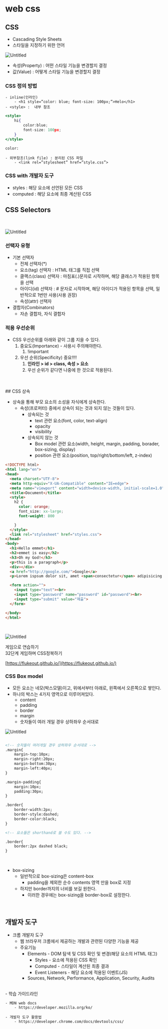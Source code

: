 # web css

## CSS

- Cascading Style Sheets
- 스타일을 지정하기 위한 언어

![Untitled](https://s3.us-west-2.amazonaws.com/secure.notion-static.com/bd780204-7aa9-460a-8b7b-0f2cdfa7dfba/Untitled.png?X-Amz-Algorithm=AWS4-HMAC-SHA256&X-Amz-Content-Sha256=UNSIGNED-PAYLOAD&X-Amz-Credential=AKIAT73L2G45EIPT3X45%2F20230308%2Fus-west-2%2Fs3%2Faws4_request&X-Amz-Date=20230308T235233Z&X-Amz-Expires=86400&X-Amz-Signature=95312812fe25f98eb60305665542613c285134f391a8ff5828e6a4b34f05cad0&X-Amz-SignedHeaders=host&response-content-disposition=filename%3D%22Untitled.png%22&x-id=GetObject)

- 속성(Property) : 어떤 스타일 기능을 변경할지 결정
- 값(Value) : 어떻게 스타일 기능을 변경할지 결정

### CSS  정의 방법

```
- inline(인라인)
    - <h1 style=”color: blue; font-size: 100px;”>Helo</h1>
- <style> :  내부 참조
```

```jsx
<style>
	hi{
		color:blue;
		font-size: 100px;
	}
</style>
```

```
color: 

- 외부참조(link file) : 분리된 CSS 파일
    - <link rel=”stylesheet” href=”style.css”>
```

### CSS with 개발자 도구

- styles : 해당 요소에 선언된 모든 CSS
- computed : 해당 요소에 최종 계산된 CSS

## CSS Selectors
<br/>

![Untitled](https://s3.us-west-2.amazonaws.com/secure.notion-static.com/f170a272-7708-4b3c-9aa8-0f13490a7389/Untitled.png?X-Amz-Algorithm=AWS4-HMAC-SHA256&X-Amz-Content-Sha256=UNSIGNED-PAYLOAD&X-Amz-Credential=AKIAT73L2G45EIPT3X45%2F20230308%2Fus-west-2%2Fs3%2Faws4_request&X-Amz-Date=20230308T235323Z&X-Amz-Expires=86400&X-Amz-Signature=56317eac3398df2a3983d62d50c8ee468f11fd77ed9b2167df222a8a03976a16&X-Amz-SignedHeaders=host&response-content-disposition=filename%3D%22Untitled.png%22&x-id=GetObject)
<br/>

### 선택자 유형

- 기본 선택자
    - 전체 선택자(*)
    - 요소(tag) 선택자 : HTML 태그를 직접 선택
    - 클랙스(class) 선택자 : 마침표(.)문자로 시작하며, 해당 클래스가 적용된 항목을 선택
    - 아이디(id) 선택자 : # 문자로 시작하며, 해당 아이디가 적용된 항목을 선택, 일반적으로 1번만 사용(사용 권장)
    - 속성(attr) 선택자
- 결합자(Combinators)
    - 자손 결합자, 자식 결합자

### 적용 우선순위

- CSS 우선순위를 아래와 같이 그룹 지을 수 있다.
    1. 중요도(Importance) - 사용시 주의해야한다.
        1. !important
    2. 우선 순위(Specificity) 중요!!!!
        1. **인라인 > id > class, 속성 > 요소**
        2. 우선 순위가 같다면 나중에 한 것으로 적용된다. 
<br/>
<br/>
## CSS 상속

- 상속을 통해 부모 요소의 소성을 자식에게 상속한다.
    - 속성(프로퍼터) 중에서 상속이 되는 것과 되지 않는 것들이 있다.
        - 상속되는 것
            - text 관련 요소(font, color, text-align)
            - opacity
            - visibility
        - 상속되지 않는 것
            - Box model 관련 요소(width, height, margin, padding, borader, box-sizing, display)
            - position 관련 요소(position, top/right/bottom/left, z-index)

```html
<!DOCTYPE html>
<html lang="en">
<head>
  <meta charset="UTF-8">
  <meta http-equiv="X-UA-Compatible" content="IE=edge">
  <meta name="viewport" content="width=device-width, initial-scale=1.0">
  <title>Document</title>
  <style>
    h2 {
      color: orange;
      font_size: xx-large;
      font-weight: 800

    }
  </style>
  <link rel="stylesheet" href="styles.css"> 
</head>
<body>
  <h1>Hello emmet</h1>
  <h2>emmet is easy</h2>
  <h3>Oh my God!</h3>
  <p>this is a paragraph</p>
  <div></div>
  <a href="http://google.com/">Google</a>
  <p>Lorem ispsum dolor sit, amet <span>consectetur</span> adipisicing elit. Ratione, soulta manam mol</p>

  <form action="">
    <input type="text"><br>
    <input type="password" name="password" id="password"><br>
    <input type="submit" value="제출">
  </form>

</body>
</html>
```
<br/>

![Untitled](https://s3.us-west-2.amazonaws.com/secure.notion-static.com/056424e0-5d4b-4167-88e3-3696d9556f5d/Untitled.png?X-Amz-Algorithm=AWS4-HMAC-SHA256&X-Amz-Content-Sha256=UNSIGNED-PAYLOAD&X-Amz-Credential=AKIAT73L2G45EIPT3X45%2F20230308%2Fus-west-2%2Fs3%2Faws4_request&X-Amz-Date=20230308T235512Z&X-Amz-Expires=86400&X-Amz-Signature=0dac960bd4242262b90821a285b022dc61282de4f4cdaafe48cbfc04b3d4602f&X-Amz-SignedHeaders=host&response-content-disposition=filename%3D%22Untitled.png%22&x-id=GetObject)

게임으로 연습하기<br/>
32단계 게임하며 CSS정복하기

[https://flukeout.github.io/](https://flukeout.github.io/)
<br/>
### CSS Box model

- 모든 요소는 네모(박스모델)이고, 위에서부터 아래로, 왼쪽에서 오른쪽으로 쌓인다.
- 하나의 박스는 4가지 영역으로 이루어져있다.
    - content
    - padding
    - border
    - margin
    - 숫자들이 여러 개일 경우 상하좌우 순서대로

![Untitled](https://s3.us-west-2.amazonaws.com/secure.notion-static.com/1e0ce219-d7f5-4ac4-bc2e-6593aad93daa/Untitled.png?X-Amz-Algorithm=AWS4-HMAC-SHA256&X-Amz-Content-Sha256=UNSIGNED-PAYLOAD&X-Amz-Credential=AKIAT73L2G45EIPT3X45%2F20230308%2Fus-west-2%2Fs3%2Faws4_request&X-Amz-Date=20230308T235529Z&X-Amz-Expires=86400&X-Amz-Signature=bca38fea192c048907e9c46172b20ba634c7cecaf2aacd0c8eba4b20a493325e&X-Amz-SignedHeaders=host&response-content-disposition=filename%3D%22Untitled.png%22&x-id=GetObject)
<br/>
```html

<!-- 숫자들이 여러개일 경우 상하좌우 순서대로 -->
.margin{
	margin-top:10px;
	margin-right:20px;
	margin-bottom:30px;
	margin-left:40px;
}

.margin-padding{
	margin:10px;
	padding:30px;
}

.border{
	border-width:2px;
	border-style:dashed;
	border-color:black;
}

<!-- 요소들은 shorthand로 쓸 수도 있다. -->

.border{
	border:2px dashed black;
}

```
<br/>

- box-sizing
    - 일반적으로 box-sizing은 content-box
        - padding을 제외한 순수 contents 영역 만을 box로 지정
    - 하지만 border까지의 너비를 보길 원한다.
        - 이러한 경우에는 box-sizing을 border-box로 설정한다.
<br/>

## 개발자 도구

- 크롬 개발자 도구
    - 웹 브라우저 크롬에서 제공하는 개발과 관련된 다양한 기능을 제공
    - 주요기능
        - Elements - DOM 탐색 및 CSS 확인 및 변경(해당 요소의 HTML 태그)
            - Styles - 요소에 적용된 CSS 확인
            - Computed - 스타일이 계산된 최종 결과
            - Event Listeners - 해당 요소에 적용된 이벤트(JS)
        - Sources, Network, Performance, Application, Security, Audits
<br/>
- 학습 가이드라인<br/>

    - MDN web docs  
        - https://developer.mozilla.org/ko/  

    - 개발자 도구 활용법  
        - https://developer.chrome.com/docs/devtools/css/  
